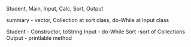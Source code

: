 Student, Main, Input, Calc, Sort, Output 

summary - vector, Collection at sort class, do-While at Input class

Student - Constructor, toString
Input - do-While 
Sort -sort of Collections 
Output - printlable method


